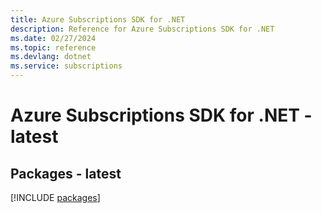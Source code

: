 ```yaml
---
title: Azure Subscriptions SDK for .NET
description: Reference for Azure Subscriptions SDK for .NET
ms.date: 02/27/2024
ms.topic: reference
ms.devlang: dotnet
ms.service: subscriptions
---
```

# Azure Subscriptions SDK for .NET - latest
## Packages - latest
[!INCLUDE [packages](subscriptions-index.md)]